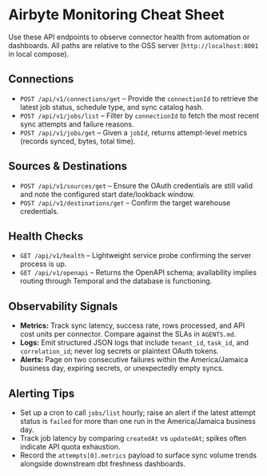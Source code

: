 # Airbyte Monitoring Cheat Sheet

Use these API endpoints to observe connector health from automation or dashboards. All paths are relative to the OSS server (`http://localhost:8001` in local compose).

## Connections
- `POST /api/v1/connections/get` – Provide the `connectionId` to retrieve the latest job status, schedule type, and sync catalog hash.
- `POST /api/v1/jobs/list` – Filter by `connectionId` to fetch the most recent sync attempts and failure reasons.
- `POST /api/v1/jobs/get` – Given a `jobId`, returns attempt-level metrics (records synced, bytes, total time).

## Sources & Destinations
- `POST /api/v1/sources/get` – Ensure the OAuth credentials are still valid and note the configured start date/lookback window.
- `POST /api/v1/destinations/get` – Confirm the target warehouse credentials.

## Health Checks
- `GET /api/v1/health` – Lightweight service probe confirming the server process is up.
- `GET /api/v1/openapi` – Returns the OpenAPI schema; availability implies routing through Temporal and the database is functioning.

## Observability Signals
- **Metrics:** Track sync latency, success rate, rows processed, and API cost units per connector. Compare against the SLAs in `AGENTS.md`.
- **Logs:** Emit structured JSON logs that include `tenant_id`, `task_id`, and `correlation_id`; never log secrets or plaintext OAuth tokens.
- **Alerts:** Page on two consecutive failures within the America/Jamaica business day, expiring secrets, or unexpectedly empty syncs.

## Alerting Tips
- Set up a cron to call `jobs/list` hourly; raise an alert if the latest attempt status is `failed` for more than one run in the America/Jamaica business day.
- Track job latency by comparing `createdAt` vs `updatedAt`; spikes often indicate API quota exhaustion.
- Record the `attempts[0].metrics` payload to surface sync volume trends alongside downstream dbt freshness dashboards.

